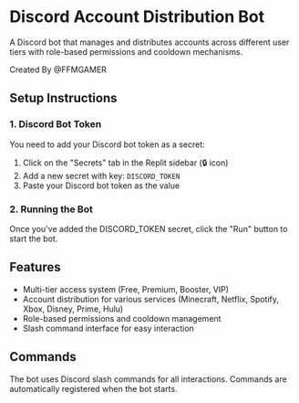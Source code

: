 # Discord Account Distribution Bot

A Discord bot that manages and distributes accounts across different user tiers with role-based permissions and cooldown mechanisms.

Created By @FFMGAMER

## Setup Instructions

### 1. Discord Bot Token
You need to add your Discord bot token as a secret:
1. Click on the "Secrets" tab in the Replit sidebar (🔒 icon)
2. Add a new secret with key: `DISCORD_TOKEN`
3. Paste your Discord bot token as the value

### 2. Running the Bot
Once you've added the DISCORD_TOKEN secret, click the "Run" button to start the bot.

## Features
- Multi-tier access system (Free, Premium, Booster, VIP)
- Account distribution for various services (Minecraft, Netflix, Spotify, Xbox, Disney, Prime, Hulu)
- Role-based permissions and cooldown management
- Slash command interface for easy interaction

## Commands
The bot uses Discord slash commands for all interactions. Commands are automatically registered when the bot starts.

